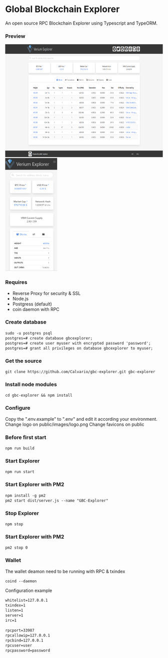 Global Blockchain Explorer
================

An open source RPC Blockchain Explorer using Typescript and TypeORM.

### Preview

<img src="https://raw.githubusercontent.com/Calvario/gbc-explorer/master/docs/images/desktop.PNG" height="360">
<img src="https://raw.githubusercontent.com/Calvario/gbc-explorer/master/docs/images/mobile.PNG" height="360">

### Requires

*  Reverse Proxy for security & SSL
*  Node.js
*  Postgress (default)
*  coin daemon with RPC

### Create database

    sudo -u postgres psql
    postgres=# create database gbcexplorer;
    postgres=# create user myuser with encrypted password 'password';
    postgres=# grant all privileges on database gbcexplorer to myuser;

### Get the source

    git clone https://github.com/Calvario/gbc-explorer.git gbc-explorer

### Install node modules

    cd gbc-explorer && npm install

### Configure

Copy the ".env.example" to ".env" and edit it according your environment.
Change logo on public/images/logo.png
Change favicons on public

### Before first start

    npm run build

### Start Explorer

    npm run start

### Start Explorer with PM2

    npm install -g pm2
    pm2 start dist/server.js --name "GBC-Explorer"

### Stop Explorer

    npm stop

### Start Explorer with PM2

    pm2 stop 0

### Wallet

The wallet deamon need to be running with RPC & txindex

    coind --daemon

Configuration example

    whitelist=127.0.0.1
    txindex=1
    listen=1
    server=1
    irc=1

    rpcport=33987
    rpcallowip=127.0.0.1
    rpcbind=127.0.0.1
    rpcuser=user
    rpcpassword=password